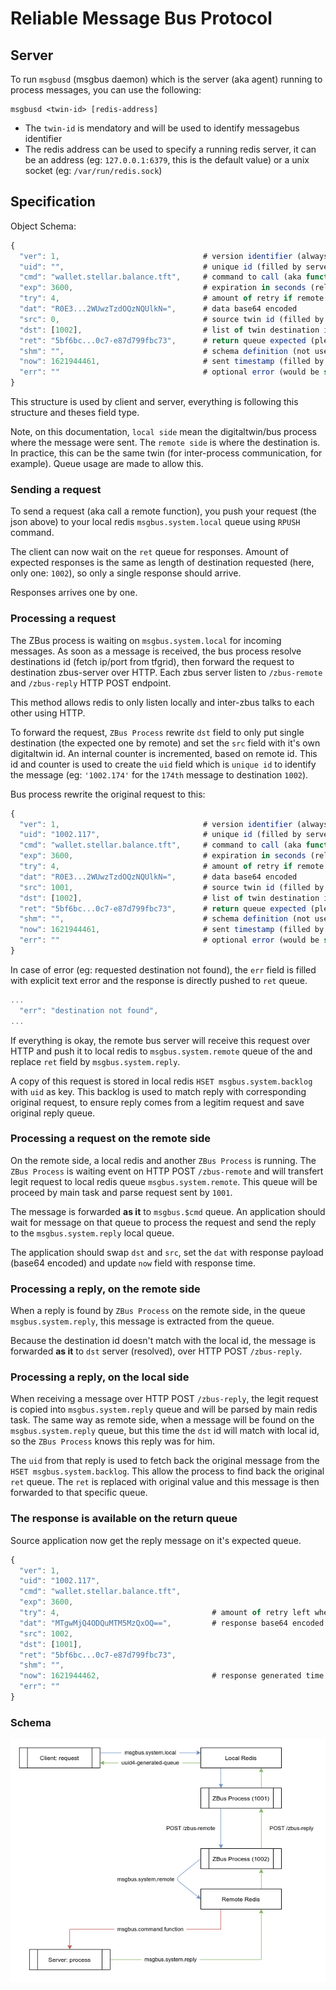 # Reliable Message Bus Protocol

## Server

To run `msgbusd` (msgbus daemon) which is the server (aka agent) running to process messages, you can use
the following:
```
msgbusd <twin-id> [redis-address]
```

- The `twin-id` is mendatory and will be used to identify messagebus identifier
- The redis address can be used to specify a running redis server, it can be an address
(eg: `127.0.0.1:6379`, this is the default value) or a unix socket (eg: `/var/run/redis.sock`)

## Specification

Object Schema:
```js
{
  "ver": 1,                                # version identifier (always 1 for now)
  "uid": "",                               # unique id (filled by server)
  "cmd": "wallet.stellar.balance.tft",     # command to call (aka function name)
  "exp": 3600,                             # expiration in seconds (relative to 'now')
  "try": 4,                                # amount of retry if remote cannot be joined
  "dat": "R0E3...2WUwzTzdOQzNQUlkN=",      # data base64 encoded
  "src": 0,                                # source twin id (filled by server)
  "dst": [1002],                           # list of twin destination id (filled by client)
  "ret": "5bf6bc...0c7-e87d799fbc73",      # return queue expected (please use uuid4)
  "shm": "",                               # schema definition (not used now)
  "now": 1621944461,                       # sent timestamp (filled by client)
  "err": ""                                # optional error (would be set by server)
}
```

This structure is used by client and server, everything is following this structure and theses field type.

Note, on this documentation, `local side` mean the digitaltwin/bus process where the message were sent.
The `remote side` is where the destination is. In practice, this can be the same twin (for inter-process
communication, for example). Queue usage are made to allow this.

### Sending a request

To send a request (aka call a remote function), you push your request (the json above) to your
local redis `msgbus.system.local` queue using `RPUSH` command.

The client can now wait on the `ret` queue for responses. Amount of expected responses is the same as length
of destination requested (here, only one: `1002`), so only a single response should arrive.

Responses arrives one by one.

### Processing a request

The ZBus process is waiting on `msgbus.system.local` for incoming messages. As soon as a message is received,
the bus process resolve destinations id (fetch ip/port from tfgrid), then forward the request to destination
zbus-server over HTTP. Each zbus server listen to `/zbus-remote` and `/zbus-reply` HTTP POST endpoint.

This method allows redis to only listen locally and inter-zbus talks to each other using HTTP.

To forward the request, `ZBus Process` rewrite `dst` field to only put single destination (the expected one by remote)
and set the `src` field with it's own digitaltwin id. An internal counter is incremented, based on remote id.
This id and counter is used to create the `uid` field which is `unique id` to identify the message
(eg: `'1002.174'` for the `174th` message to destination `1002`).

Bus process rewrite the original request to this:

```js
{
  "ver": 1,                                # version identifier (always 1 for now)
  "uid": "1002.117",                       # unique id (filled by server)
  "cmd": "wallet.stellar.balance.tft",     # command to call (aka function name)
  "exp": 3600,                             # expiration in seconds (relative to 'now')
  "try": 4,                                # amount of retry if remote cannot be joined
  "dat": "R0E3...2WUwzTzdOQzNQUlkN=",      # data base64 encoded
  "src": 1001,                             # source twin id (filled by server)
  "dst": [1002],                           # list of twin destination id (filled by client)
  "ret": "5bf6bc...0c7-e87d799fbc73",      # return queue expected (please use uuid4)
  "shm": "",                               # schema definition (not used now)
  "now": 1621944461,                       # sent timestamp (filled by client)
  "err": ""                                # optional error (would be set by server)
}
```

In case of error (eg: requested destination not found), the `err` field is filled with explicit text error
and the response is directly pushed to `ret` queue.

```js
...
  "err": "destination not found",
...
```

If everything is okay, the remote bus server will receive this request over HTTP and push it to local redis
to `msgbus.system.remote` queue of the and replace `ret` field by `msgbus.system.reply`.

A copy of this request is stored in local redis `HSET msgbus.system.backlog` with `uid` as key. This
backlog is used to match reply with corresponding original request, to ensure reply comes from a legitim request
and save original reply queue.

### Processing a request on the remote side

On the remote side, a local redis and another `ZBus Process` is running. The `ZBus Process` is waiting event on
HTTP POST `/zbus-remote` and will transfert legit request to local redis queue `msgbus.system.remote`.
This queue will be proceed by main task and parse request sent by `1001`.

The message is forwarded **as it** to `msgbus.$cmd` queue. An application should wait for message on that
queue to process the request and send the reply to the `msgbus.system.reply` local queue.

The application should swap `dst` and `src`, set the `dat` with response payload (base64 encoded) and update
`now` field with response time.

### Processing a reply, on the remote side

When a reply is found by `ZBus Process` on the remote side, in the queue `msgbus.system.reply`, this message
is extracted from the queue.

Because the destination id doesn't match with the local id, the message is forwarded **as it** to `dst`
server (resolved), over HTTP POST `/zbus-reply`.

### Processing a reply, on the local side

When receiving a message over HTTP POST `/zbus-reply`, the legit request is copied into `msgbus.system.reply` queue
and will be parsed by main redis task. The same way as remote side, when a message will be found on
the `msgbus.system.reply` queue, but this time the `dst` id will match with local id, so the `ZBus Process`
knows this reply was for him.

The `uid` from that reply is used to fetch back the original message from the `HSET msgbus.system.backlog`. This
allow the process to find back the original `ret` queue. The `ret` is replaced with original value and this
message is then forwarded to that specific queue.

### The response is available on the return queue

Source application now get the reply message on it's expected queue.

```js
{
  "ver": 1,
  "uid": "1002.117",
  "cmd": "wallet.stellar.balance.tft",
  "exp": 3600,
  "try": 4,                                  # amount of retry left when proceed
  "dat": "MTgwMjQ4ODQuMTM5MzQxOQ==",         # response base64 encoded
  "src": 1002,
  "dst": [1001],
  "ret": "5bf6bc...0c7-e87d799fbc73",
  "shm": "",
  "now": 1621944462,                         # response generated time
  "err": ""
}
```

### Schema

![Schema](zbus.png)
